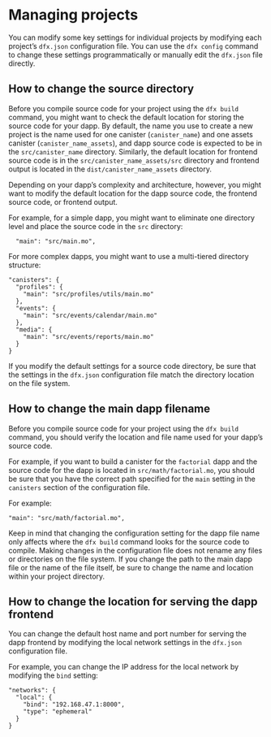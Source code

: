 # Managing projects

You can modify some key settings for individual projects by modifying each project’s `dfx.json` configuration file. You can use the `dfx config` command to change these settings programmatically or manually edit the `dfx.json` file directly.

## How to change the source directory

Before you compile source code for your project using the `dfx build` command, you might want to check the default location for storing the source code for your dapp. By default, the name you use to create a new project is the name used for one canister (`canister_name`) and one assets canister (`canister_name_assets`), and dapp source code is expected to be in the `src/canister_name` directory. Similarly, the default location for frontend source code is in the `src/canister_name_assets/src` directory and frontend output is located in the `dist/canister_name_assets` directory.

Depending on your dapp’s complexity and architecture, however, you might want to modify the default location for the dapp source code, the frontend source code, or frontend output.

For example, for a simple dapp, you might want to eliminate one directory level and place the source code in the `src` directory:

      "main": "src/main.mo",

For more complex dapps, you might want to use a multi-tiered directory structure:

    "canisters": {
      "profiles": {
        "main": "src/profiles/utils/main.mo"
      },
      "events": {
        "main": "src/events/calendar/main.mo"
      },
      "media": {
        "main": "src/events/reports/main.mo"
      }
    }

If you modify the default settings for a source code directory, be sure that the settings in the `dfx.json` configuration file match the directory location on the file system.

## How to change the main dapp filename

Before you compile source code for your project using the `dfx build` command, you should verify the location and file name used for your dapp’s source code.

For example, if you want to build a canister for the `factorial` dapp and the source code for the dapp is located in `src/math/factorial.mo`, you should be sure that you have the correct path specified for the `main` setting in the `canisters` section of the configuration file.

For example:

    "main": "src/math/factorial.mo",

Keep in mind that changing the configuration setting for the dapp file name only affects where the `dfx build` command looks for the source code to compile. Making changes in the configuration file does not rename any files or directories on the file system. If you change the path to the main dapp file or the name of the file itself, be sure to change the name and location within your project directory.

## How to change the location for serving the dapp frontend

You can change the default host name and port number for serving the dapp frontend by modifying the local network settings in the `dfx.json` configuration file.

For example, you can change the IP address for the local network by modifying the `bind` setting:

    "networks": {
      "local": {
        "bind": "192.168.47.1:8000",
        "type": "ephemeral"
      }
    }
